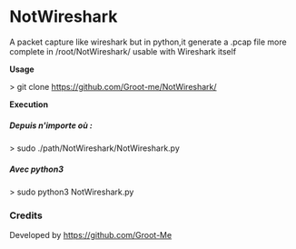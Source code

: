 # NotWireshark

A packet capture like wireshark but in python,it generate a .pcap file more complete in /root/NotWireshark/ usable with Wireshark itself 


**Usage**

\> git clone https://github.com/Groot-me/NotWireshark/ 

**Execution**

##### Depuis n'importe où :

\> sudo ./path/NotWireshark/NotWireshark.py

##### Avec python3
\> sudo python3 NotWireshark.py

### Credits
Developed by https://github.com/Groot-Me

